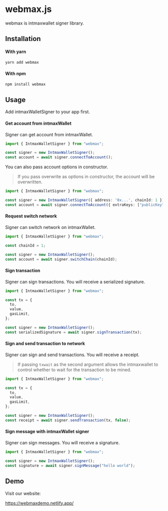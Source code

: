 # webmax.js

webmax is intmaxwallet signer library.

## Installation

#### With yarn

```sh
yarn add webmax
```

#### With npm

```sh
npm install webmax
```

## Usage

Add intmaxWalletSigner to your app first.

#### Get account from intmaxWallet

Signer can get account from intmaxWallet.

```ts
import { IntmaxWalletSigner } from "webmax";

const signer = new IntmaxWalletSigner();
const account = await signer.connectToAccount();
```

You can also pass account options in constructor.

> If you pass overwrite as options in constructor, the account will be overwritten.

```ts
import { IntmaxWalletSigner } from "webmax";

const signer = new IntmaxWalletSigner({ address: '0x...', chainId: 1 });
const account = await signer.connectToAccount({ extraKeys: ["publicKey"], overwrite: false });
```

#### Request switch network

Signer can switch network on intmaxWallet.

```ts
import { IntmaxWalletSigner } from "webmax";

const chainId = 1;

const signer = new IntmaxWalletSigner();
const account = await signer.switchChain(chainId);
```

#### Sign transaction

Signer can sign transactions. You will receive a serialized signature.

```ts
import { IntmaxWalletSigner } from "webmax";

const tx = {
  to,
  value,
  gasLimit,
};

const signer = new IntmaxWalletSigner();
const serializedSignature = await signer.signTransaction(tx);
```

#### Sign and send transaction to network

Signer can sign and send transactions. You will receive a receipt.

> If passing `txwait` as the second argument allows the intmaxwallet to control whether to wait for the transaction to be mined.

```ts
import { IntmaxWalletSigner } from "webmax";

const tx = {
  to,
  value,
  gasLimit,
};

const signer = new IntmaxWalletSigner();
const receipt = await signer.sendTransaction(tx, false);
```

#### Sign message with intmaxWallet signer

Signer can sign messages. You will receive a signature.

```ts
import { IntmaxWalletSigner } from "webmax";

const signer = new IntmaxWalletSigner();
const signature = await signer.signMessage("hello world");
```

## Demo

Visit our website:

<https://webmaxdemo.netlify.app/>
